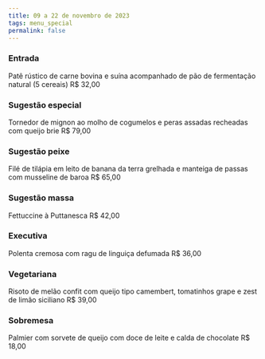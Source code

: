 ```yaml
---
title: 09 a 22 de novembro de 2023
tags: menu_special
permalink: false
---
```

### E﻿ntrada

Patê rústico de carne bovina e suína acompanhado de pão de fermentação natural (5 cereais)  R$ 32,00

### Sugestão especial

Tornedor de mignon ao  molho de cogumelos e peras assadas recheadas com queijo brie R$ 79,00

### Sugestão peixe

Filé de tilápia em leito de banana da terra grelhada e manteiga de passas com musseline de baroa R$ 65,00

### Sugestão massa

Fettuccine à Puttanesca R$ 42,00

### Executiva

Polenta cremosa com ragu de linguiça defumada R$ 36,00

### Vegetariana

Risoto de melão confit com queijo tipo camembert, tomatinhos grape e zest de limão siciliano R$ 39,00

### Sobremesa

P﻿almier com sorvete de queijo com doce de leite e calda de chocolate R$ 18,00